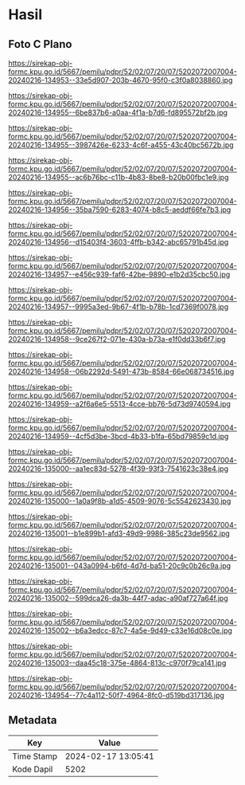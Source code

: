 # Hasil

## Foto C Plano

https://sirekap-obj-formc.kpu.go.id/5667/pemilu/pdpr/52/02/07/20/07/5202072007004-20240216-134953--33e5d907-203b-4670-95f0-c3f0a8038860.jpg

https://sirekap-obj-formc.kpu.go.id/5667/pemilu/pdpr/52/02/07/20/07/5202072007004-20240216-134955--6be837b6-a0aa-4f1a-b7d6-fd895572bf2b.jpg

https://sirekap-obj-formc.kpu.go.id/5667/pemilu/pdpr/52/02/07/20/07/5202072007004-20240216-134955--3987426e-6233-4c6f-a455-43c40bc5672b.jpg

https://sirekap-obj-formc.kpu.go.id/5667/pemilu/pdpr/52/02/07/20/07/5202072007004-20240216-134955--ac6b76bc-c11b-4b83-8be8-b20b00fbc1e9.jpg

https://sirekap-obj-formc.kpu.go.id/5667/pemilu/pdpr/52/02/07/20/07/5202072007004-20240216-134956--35ba7590-6283-4074-b8c5-aeddf66fe7b3.jpg

https://sirekap-obj-formc.kpu.go.id/5667/pemilu/pdpr/52/02/07/20/07/5202072007004-20240216-134956--d15403f4-3603-4ffb-b342-abc65791b45d.jpg

https://sirekap-obj-formc.kpu.go.id/5667/pemilu/pdpr/52/02/07/20/07/5202072007004-20240216-134957--e456c939-faf6-42be-9890-e1b2d35cbc50.jpg

https://sirekap-obj-formc.kpu.go.id/5667/pemilu/pdpr/52/02/07/20/07/5202072007004-20240216-134957--9995a3ed-9b67-4f1b-b78b-1cd7369f0078.jpg

https://sirekap-obj-formc.kpu.go.id/5667/pemilu/pdpr/52/02/07/20/07/5202072007004-20240216-134958--9ce267f2-071e-430a-b73a-e1f0dd33b6f7.jpg

https://sirekap-obj-formc.kpu.go.id/5667/pemilu/pdpr/52/02/07/20/07/5202072007004-20240216-134958--06b2292d-5491-473b-8584-66e068734516.jpg

https://sirekap-obj-formc.kpu.go.id/5667/pemilu/pdpr/52/02/07/20/07/5202072007004-20240216-134959--a2f6a6e5-5513-4cce-bb76-5d73d9740594.jpg

https://sirekap-obj-formc.kpu.go.id/5667/pemilu/pdpr/52/02/07/20/07/5202072007004-20240216-134959--4cf5d3be-3bcd-4b33-b1fa-65bd79859c1d.jpg

https://sirekap-obj-formc.kpu.go.id/5667/pemilu/pdpr/52/02/07/20/07/5202072007004-20240216-135000--aa1ec83d-5278-4f39-93f3-7541623c38e4.jpg

https://sirekap-obj-formc.kpu.go.id/5667/pemilu/pdpr/52/02/07/20/07/5202072007004-20240216-135000--1a0a9f8b-a1d5-4509-9076-5c5542623430.jpg

https://sirekap-obj-formc.kpu.go.id/5667/pemilu/pdpr/52/02/07/20/07/5202072007004-20240216-135001--b1e899b1-afd3-49d9-9986-385c23de9562.jpg

https://sirekap-obj-formc.kpu.go.id/5667/pemilu/pdpr/52/02/07/20/07/5202072007004-20240216-135001--043a0994-b6fd-4d7d-ba51-20c9c0b26c9a.jpg

https://sirekap-obj-formc.kpu.go.id/5667/pemilu/pdpr/52/02/07/20/07/5202072007004-20240216-135002--599dca26-da3b-44f7-adac-a90af727a64f.jpg

https://sirekap-obj-formc.kpu.go.id/5667/pemilu/pdpr/52/02/07/20/07/5202072007004-20240216-135002--b6a3edcc-87c7-4a5e-9d49-c33e16d08c0e.jpg

https://sirekap-obj-formc.kpu.go.id/5667/pemilu/pdpr/52/02/07/20/07/5202072007004-20240216-135003--daa45c18-375e-4864-813c-c970f79ca141.jpg

https://sirekap-obj-formc.kpu.go.id/5667/pemilu/pdpr/52/02/07/20/07/5202072007004-20240216-134954--77c4a112-50f7-4964-8fc0-d519bd317136.jpg


## Metadata

| Key        | Value               |
| ---------- | ------------------- |
| Time Stamp | 2024-02-17 13:05:41 |
| Kode Dapil | 5202                |



